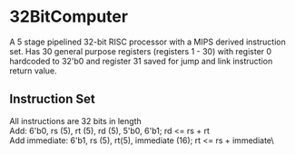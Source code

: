 # 32BitComputer
 
A 5 stage pipelined 32-bit RISC processor with a MIPS derived instruction set. Has 30 general purpose registers (registers 1 - 30) with register 0 hardcoded to 32'b0 and register 31 saved for jump and link instruction return value.

## Instruction Set

All instructions are 32 bits in length\
Add: 6'b0, rs (5), rt (5), rd (5), 5'b0, 6'b1; rd <= rs + rt\
Add immediate: 6'b1, rs (5), rt(5), immediate (16); rt <= rs + immediate\

